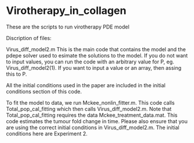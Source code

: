 # Virotherapy_in_collagen
These are the scripts to run virotherapy PDE model 

Discription of files:

Virus_diff_model2.m 
This is the main code that contains the model and the pdepe solver used to esimate the solutions to the model. If you do not want to input values, you can run the code with an arbitrary value for P, eg. Virus_diff_model2(1). If you want to input a value or an array, then assing this to P.

All the initial conditions used in the paper are included in the initial conditions section of this code.


To fit the model to data, we run Mckee_nonlin_fitter.m. This code calls Total_pop_cal_fitting which then calls Virus_diff_model2.m.
Note that Total_pop_cal_fitting requires the data Mckee_treatment_data.mat. This code estimates the tumour fold change in time. Please also ensure that you are using the correct initial conditions in Virus_diff_model2.m. The initial conditions here are Experiment 2.  
